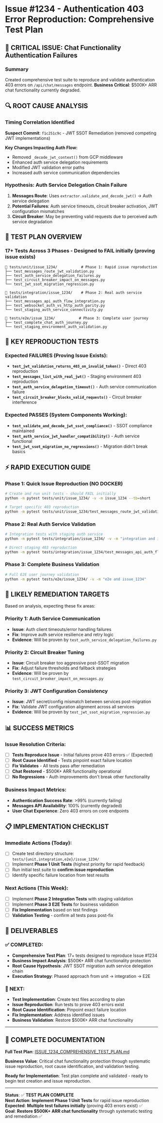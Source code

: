 # Issue #1234 - Authentication 403 Error Reproduction: Comprehensive Test Plan

## 🚨 CRITICAL ISSUE: Chat Functionality Authentication Failures

### Summary
Created comprehensive test suite to reproduce and validate authentication 403 errors on `/api/chat/messages` endpoint. **Business Critical**: $500K+ ARR chat functionality currently degraded.

## 🔍 ROOT CAUSE ANALYSIS

### Timing Correlation Identified
**Suspect Commit**: `f1c251c9c` - JWT SSOT Remediation (removed competing JWT implementations)

**Key Changes Impacting Auth Flow:**
- Removed `_decode_jwt_context()` from GCP middleware  
- Enhanced auth service delegation requirements
- Modified JWT validation error paths
- Increased auth service communication dependencies

### Hypothesis: Auth Service Delegation Chain Failure
1. **Messages Route**: Uses `extractor.validate_and_decode_jwt()` → Auth service delegation  
2. **Potential Failures**: Auth service timeouts, circuit breaker activation, JWT configuration mismatches
3. **Circuit Breaker**: May be preventing valid requests due to perceived auth service degradation

## 🧪 TEST PLAN OVERVIEW

### **17+ Tests Across 3 Phases** - Designed to **FAIL initially** (proving issue exists)

```
📂 tests/unit/issue_1234/           # Phase 1: Rapid issue reproduction
├── test_messages_route_jwt_validation.py
├── test_auth_service_delegation_failures.py  
├── test_circuit_breaker_impact_on_messages.py
└── test_jwt_ssot_migration_regression.py

📂 tests/integration/issue_1234/    # Phase 2: Real auth service validation
├── test_messages_api_auth_flow_integration.py
├── test_websocket_auth_vs_http_auth_parity.py
└── test_staging_auth_service_connectivity.py

📂 tests/e2e/issue_1234/           # Phase 3: Complete user journey
├── test_complete_chat_auth_journey.py
└── test_staging_environment_auth_validation.py
```

## 🎯 KEY REPRODUCTION TESTS

### Expected **FAILURES** (Proving Issue Exists):
- **`test_jwt_validation_returns_403_on_invalid_token()`** - Direct 403 reproduction
- **`test_messages_list_with_real_jwt()`** - Staging environment 403 reproduction  
- **`test_auth_service_delegation_timeout()`** - Auth service communication failure
- **`test_circuit_breaker_blocks_valid_requests()`** - Circuit breaker interference

### Expected **PASSES** (System Components Working):
- **`test_validate_and_decode_jwt_ssot_compliance()`** - SSOT compliance maintained
- **`test_auth_service_jwt_handler_compatibility()`** - Auth service functional
- **`test_jwt_ssot_migration_no_regressions()`** - Migration didn't break basics

## ⚡ RAPID EXECUTION GUIDE

### Phase 1: Quick Issue Reproduction (NO DOCKER)
```bash
# Create and run unit tests - should FAIL initially
python -m pytest tests/unit/issue_1234/ -v -m issue_1234 --tb=short

# Target specific 403 reproduction
python -m pytest tests/unit/issue_1234/test_messages_route_jwt_validation.py::TestMessagesRouteJWTValidation::test_jwt_validation_returns_403_on_invalid_token -v
```

### Phase 2: Real Auth Service Validation
```bash
# Integration tests with staging auth service
python -m pytest tests/integration/issue_1234/ -v -m "integration and issue_1234"

# Direct staging 403 reproduction
python -m pytest tests/integration/issue_1234/test_messages_api_auth_flow_integration.py::TestMessagesAPIAuthFlowIntegration::test_messages_list_with_real_jwt -v
```

### Phase 3: Complete Business Validation
```bash
# Full E2E user journey validation
python -m pytest tests/e2e/issue_1234/ -v -m "e2e and issue_1234"
```

## 🔧 LIKELY REMEDIATION TARGETS

Based on analysis, expecting these fix areas:

### **Priority 1: Auth Service Communication**
- **Issue**: Auth client timeouts/error handling failures
- **Fix**: Improve auth service resilience and retry logic
- **Evidence**: Will be proven by `test_auth_service_delegation_failures.py`

### **Priority 2: Circuit Breaker Tuning**  
- **Issue**: Circuit breaker too aggressive post-SSOT migration
- **Fix**: Adjust failure thresholds and fallback strategies
- **Evidence**: Will be proven by `test_circuit_breaker_impact_on_messages.py`

### **Priority 3: JWT Configuration Consistency**
- **Issue**: JWT secret/config mismatch between services post-migration
- **Fix**: Validate JWT configuration alignment across all services
- **Evidence**: Will be proven by `test_jwt_ssot_migration_regression.py`

## 📊 SUCCESS METRICS

### Issue Resolution Criteria:
- [ ] **Tests Reproduce Issue** - Initial failures prove 403 errors ✅ (Expected)
- [ ] **Root Cause Identified** - Tests pinpoint exact failure location
- [ ] **Fix Validates** - All tests pass after remediation  
- [ ] **Chat Restored** - $500K+ ARR functionality operational
- [ ] **No Regressions** - Auth improvements don't break other functionality

### Business Impact Metrics:
- **Authentication Success Rate**: >99% (currently failing)
- **Messages API Availability**: 100% (currently degraded)
- **User Chat Experience**: Zero 403 errors on core endpoints

## 📋 IMPLEMENTATION CHECKLIST

### Immediate Actions (Today):
- [ ] Create test directory structure: `tests/{unit,integration,e2e}/issue_1234/`
- [ ] Implement **Phase 1 Unit Tests** (highest priority for rapid feedback)
- [ ] Run initial test suite to **confirm issue reproduction**
- [ ] Identify specific failure location from test results

### Next Actions (This Week):
- [ ] Implement **Phase 2 Integration Tests** with staging validation
- [ ] Implement **Phase 3 E2E Tests** for business validation  
- [ ] **Fix Implementation** based on test findings
- [ ] **Validation Testing** - confirm all tests pass post-fix

## 🎉 DELIVERABLES

### ✅ **COMPLETED**: 
- **Comprehensive Test Plan**: 17+ tests designed to reproduce Issue #1234
- **Business Impact Analysis**: $500K+ ARR chat functionality protection
- **Root Cause Hypothesis**: JWT SSOT migration auth service delegation chain
- **Execution Strategy**: Phased approach from unit → integration → E2E

### 🔄 **NEXT**: 
- **Test Implementation**: Create test files according to plan
- **Issue Reproduction**: Run tests to prove 403 errors exist  
- **Root Cause Identification**: Pinpoint exact failure location
- **Fix Implementation**: Address identified issues
- **Business Validation**: Restore $500K+ ARR chat functionality

---

## 📄 COMPLETE DOCUMENTATION

**Full Test Plan**: [ISSUE_1234_COMPREHENSIVE_TEST_PLAN.md](./ISSUE_1234_COMPREHENSIVE_TEST_PLAN.md)

**Business Value**: Critical chat functionality protection through systematic issue reproduction, root cause identification, and validation testing.

**Ready for Implementation**: Test plan complete and validated - ready to begin test creation and issue reproduction.

---

**Status**: ✅ **TEST PLAN COMPLETE**  
**Next Action**: **Implement Phase 1 Unit Tests** for rapid issue reproduction  
**Expected**: **Multiple test failures initially** (proving 403 errors exist) ✅  
**Goal**: **Restore $500K+ ARR chat functionality** through systematic testing and remediation ✅